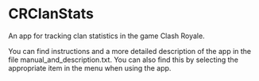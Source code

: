 # CRClanStats
An app for tracking clan statistics in the game Clash Royale.

You can find instructions and a more detailed description of the app in the file manual_and_description.txt.
You can also find this by selecting the appropriate item in the menu when using the app.
